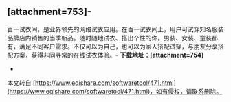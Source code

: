 \[attachment=753\]-
-
百一试衣间，是业界领先的网络试衣应用。在百一试衣间上，用户可试穿知名服装品牌店内销售的当季新品。随时随地试衣、搭出个性的你。男装、女装、童装都有，满足不同客户需求。不仅可以为自己，也可以为家人搭配试穿，与朋友分享搭配方案，获得非同寻常的在线试衣体验。-
**下载地址：\[attachment=754\]**

-

本文转自 [https://www.eqishare.com/softwaretool/471.html](https://www.eqishare.com/softwaretool/471.html)，如有侵权，请联系删除。